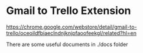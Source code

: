 Gmail to Trello Extension
=========================

https://chrome.google.com/webstore/detail/gmail-to-trello/oceoildfbiaeclndnjknjpfaoofeekgl/related?hl=en

There are some useful documents in ./docs folder
